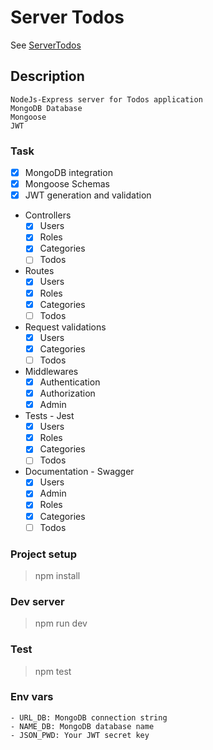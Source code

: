 # Server Todos
See [ServerTodos](https://server-todos.herokuapp.com/api/)

## Description

```
NodeJs-Express server for Todos application
MongoDB Database
Mongoose
JWT
```

### Task

- [x] MongoDB integration
- [x] Mongoose Schemas
- [x] JWT generation and validation
- Controllers
  - [x] Users
  - [x] Roles
  - [x] Categories
  - [ ] Todos
- Routes
  - [x] Users
  - [x] Roles
  - [x] Categories
  - [ ] Todos
- Request validations
  - [x] Users
  - [x] Categories
  - [ ] Todos
- Middlewares
  - [x] Authentication
  - [x] Authorization
  - [x] Admin
- Tests - Jest
  - [x] Users
  - [x] Roles
  - [x] Categories
  - [ ] Todos
- Documentation - Swagger
  - [x] Users
  - [x] Admin
  - [x] Roles
  - [x] Categories
  - [ ] Todos

### Project setup
> npm install

### Dev server
> npm run dev

### Test
> npm test

### Env vars
```
- URL_DB: MongoDB connection string
- NAME_DB: MongoDB database name
- JSON_PWD: Your JWT secret key
```
